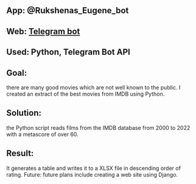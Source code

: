 ## App: @Rukshenas_Eugene_bot 
## Web: [Telegram bot](https://web.telegram.org/z/#5343329640)
## Used: Python, Telegram Bot API

## Goal: 
there are many good movies which are not well known to the public. I created an
extract of the best movies from IMDB using Python.
## Solution: 
the Python script reads films from the IMDB database from 2000 to 2022 with
a metascore of over 60.
## Result: 
It generates a table and writes it to a XLSX file in descending order of rating.
Future: future plans include creating a web site using Django.
